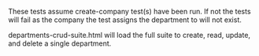 These tests assume create-company test(s) have been run.
If not the tests will fail as the company the test assigns the department to will not exist.

departments-crud-suite.html will load the full suite to create, read, update, and delete a single department.
